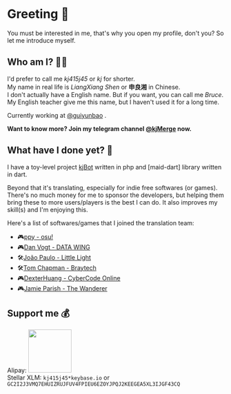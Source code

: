 # Greeting 👋

You must be interested in me, that's why you open my profile, don't you? So let me introduce myself.

## Who am I? 🤷‍♂️

I'd prefer to call me _kj415j45_ or _kj_ for shorter.  
My name in real life is _LiangXiang Shen_ or **申良湘** in Chinese.  
I don't actually have a English name. But if you want, you can call me _Bruce_. My English teacher give me this name, but I haven't used it for a long time.

Currently working at [@guiyunbao](https://github.com/guiyunbao) .

**Want to know more? Join my telegram channel [@kjMerge](https://t.me/kjMerge) now.**

## What have I done yet? 📝

I have a toy-level project [kjBot](https://github.com/kjBot-Dev) written in php and [maid-dart] library written in dart.

Beyond that it's translating, especially for indie free softwares (or games). There's no much money for me to sponsor the developers, but helping them bring these to more users/players is the best I can do. It also improves my skill(s) and I'm enjoying this.

Here's a list of softwares/games that I joined the translation team:
- 🎮[ppy - osu!](https://osu.ppy.sh/)
- 🎮[Dan Vogt - DATA WING](http://www.danvogt.info/)
- 🛠[João Paulo - Little Light](https://github.com/LittleLightForDestiny/littlelight)
- 🛠[Tom Chapman - Braytech](https://braytech.org/)
- 🎮[DexterHuang - CyberCode Online](https://cybercodeonline.com/)
- 🎮[Jamie Parish - The Wanderer](https://www.jamiepparish.com/unityprojects)

## Support me 💰

Alipay: <img src="https://user-images.githubusercontent.com/18349191/76498749-7204ed00-6478-11ea-9a7f-95c77d100790.jpg" width="100" height="100" />  
Stellar XLM: `kj415j45*keybase.io` or `GC2I2J3VMQ7EHUIZRUJFUV4FPIEU6EZOYJPQJ2KEEGEA5XL3IJGF43CQ`

